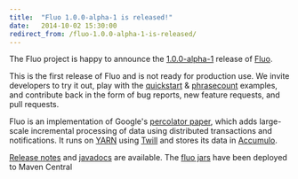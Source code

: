 ```yaml
---
title:  "Fluo 1.0.0-alpha-1 is released!"
date:   2014-10-02 15:30:00
redirect_from: /fluo-1.0.0-alpha-1-is-released/
---
```

The Fluo project is happy to announce the [1.0.0-alpha-1][1] release of [Fluo][2].  

This is the first release of Fluo and is not ready for production use. We invite developers to try it out, play with the [quickstart][3] & [phrasecount][4] examples, and contribute back in the form of bug reports, new feature requests, and pull requests.

Fluo is an implementation of Google's [percolator paper][10], which adds large-scale incremental processing of data using distributed transactions and notifications. It runs on [YARN][5] using [Twill][9] and stores its data in [Accumulo][6]. 

[Release notes][7] and [javadocs][11] are available.  The [fluo jars][8] have been deployed to Maven Central

[1]: /release-summaries/1.0.0-alpha-1/
[2]: https://github.com/fluo-io/fluo
[3]: https://github.com/fluo-io/fluo-quickstart
[4]: https://github.com/fluo-io/phrasecount
[5]: http://hadoop.apache.org/docs/r2.5.1/hadoop-yarn/hadoop-yarn-site/YARN.html
[6]: https://accumulo.apache.org/
[7]: /release-notes/1.0.0-alpha-1/
[8]: http://search.maven.org/#search%7Cga%7C1%7Cfluo
[9]: http://twill.incubator.apache.org/
[10]: http://research.google.com/pubs/pub36726.html
[11]: /apidocs/fluo/1.0.0-alpha-1/
